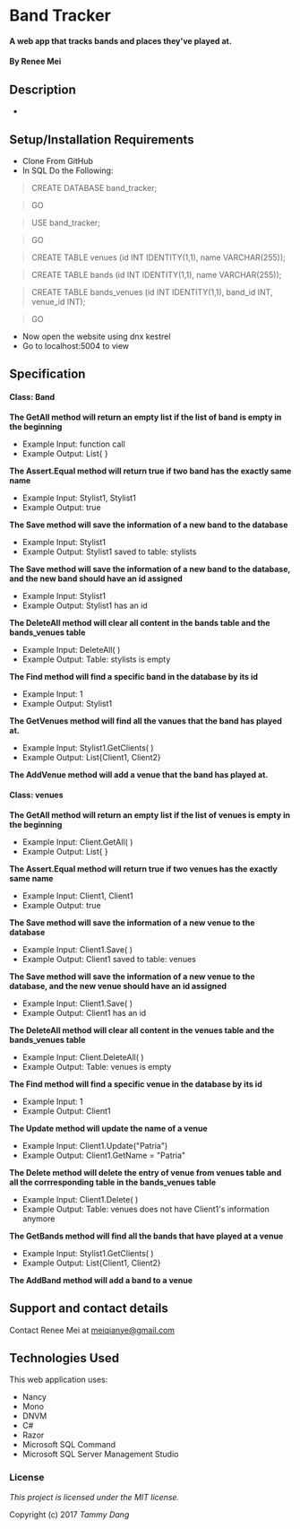 # Band Tracker

#### A web app that tracks bands and places they've played at.

#### By Renee Mei

## Description
*


## Setup/Installation Requirements

* Clone From GitHub
* In SQL Do the Following:

>CREATE DATABASE band_tracker;

>GO

>USE band_tracker;

>GO

>CREATE TABLE venues (id INT IDENTITY(1,1), name VARCHAR(255));

>CREATE TABLE bands (id INT IDENTITY(1,1), name VARCHAR(255));

>CREATE TABLE bands_venues (id INT IDENTITY(1,1), band_id INT, venue_id INT);

>GO

*  Now open the website using dnx kestrel
* Go to localhost:5004 to view

## Specification

#### Class: Band

**The GetAll method will return an empty list if the list of band is empty in the beginning**
* Example Input: function call
* Example Output: List<Stylist>{ }

**The Assert.Equal method will return true if two band has the exactly same name**
* Example Input: Stylist1, Stylist1
* Example Output: true

**The Save method will save the information of a new band to the database**
* Example Input: Stylist1
* Example Output: Stylist1 saved to table: stylists

**The Save method will save the information of a new band to the database, and the new band should have an id assigned**
* Example Input: Stylist1
* Example Output: Stylist1 has an id

**The DeleteAll method will clear all content in the bands table and the bands_venues table**
* Example Input: DeleteAll( )
* Example Output: Table: stylists is empty

**The Find method will find a specific band in the database by its id**
* Example Input: 1
* Example Output: Stylist1

**The GetVenues method will find all the vanues that the band has played at.**
* Example Input: Stylist1.GetClients( )
* Example Output: List<Client>{Client1, Client2}

**The AddVenue method will add a venue that the band has played at.**



#### Class: venues
**The GetAll method will return an empty list if the list of venues is empty in the beginning**
* Example Input: Client.GetAll( )
* Example Output: List<Client>{ }

**The Assert.Equal method will return true if two venues has the exactly same name**
* Example Input: Client1, Client1
* Example Output: true

**The Save method will save the information of a new venue to the database**
* Example Input: Client1.Save( )
* Example Output: Client1 saved to table: venues

**The Save method will save the information of a new venue to the database, and the new venue should have an id assigned**
* Example Input: Client1.Save( )
* Example Output: Client1 has an id

**The DeleteAll method will clear all content in the venues table and the bands_venues table**
* Example Input: Client.DeleteAll( )
* Example Output: Table: venues is empty

**The Find method will find a specific venue in the database by its id**
* Example Input: 1
* Example Output: Client1

**The Update method will update the name of a venue**
* Example Input: Client1.Update("Patria")
* Example Output: Client1.GetName = "Patria"

**The Delete method will delete the entry of venue from venues table and all the corrresponding table in the bands_venues table**
* Example Input: Client1.Delete( )
* Example Output: Table: venues does not have Client1's information anymore

**The GetBands method will find all the bands that have played at a venue**
* Example Input: Stylist1.GetClients( )
* Example Output: List<Client>{Client1, Client2}

**The AddBand method will add a band to a venue**

## Support and contact details

Contact Renee Mei at meiqianye@gmail.com

## Technologies Used

This web application uses:
* Nancy
* Mono
* DNVM
* C#
* Razor
* Microsoft SQL Command
* Microsoft SQL Server Management Studio

### License

*This project is licensed under the MIT license.*

Copyright (c) 2017 *Tammy Dang*
